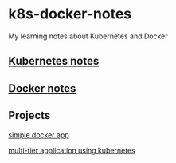 # k8s-docker-notes
My learning notes about Kubernetes and Docker


## [Kubernetes notes](kubernetes.md)

## [Docker notes](Docker.md)

## Projects

[simple docker app](docker-app)

[multi-tier application using kubernetes](rsvpapp)






